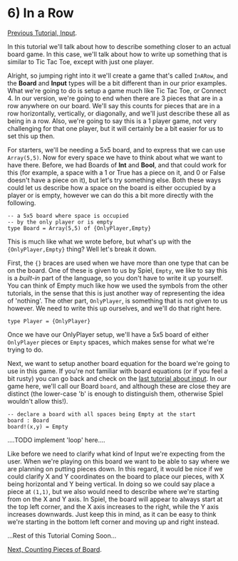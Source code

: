 # 6) In a Row

[Previous Tutorial, Input](Input).

In this tutorial we'll talk about how to describe something closer to an actual board game. In this case, we'll talk about how to write up something that is similar to Tic Tac Toe, except with just one player.

Alright, so jumping right into it we'll create a game that's called `InARow`, and the **Board** and **Input** types will be a bit different than in our prior examples. What we're going to do is setup a game much like Tic Tac Toe, or Connect 4. In our version, we're going to end when there are 3 pieces that are in a row anywhere on our board. We'll say this counts for pieces that are in a row horizontally, vertically, or diagonally, and we'll just describe these all as being in a row. Also, we're going to say this is a 1 player game, not very challenging for that one player, but it will certainly be a bit easier for us to set this up then.

For starters, we'll be needing a 5x5 board, and to express that we can use `Array(5,5)`. Now for every space we have to think about what we want to have there. Before, we had Boards of **Int** and **Bool**, and that could work for this (for example, a space with a 1 or True has a piece on it, and 0 or False doesn't have a piece on it), but let's try something else. Both these ways could let us describe how a space on the board is either occupied by a player or is empty, however we can do this a bit more directly with the following.
```
-- a 5x5 board where space is occupied
-- by the only player or is empty
type Board = Array(5,5) of {OnlyPlayer,Empty}
```
This is much like what we wrote before, but what's up with the `{OnlyPlayer,Empty}` thing? Well let's break it down.

First, the `{}` braces are used when we have more than one type that can be on the board. One of these is given to us by Spiel, `Empty`, we like to say this is a *built-in* part of the language, so you don't have to write it up yourself. You can think of Empty much like how we used the symbols from the other tutorials, in the sense that this is just another way of representing the idea of 'nothing'. The other part, `OnlyPlayer`, is something that is not given to us however. We need to write this up ourselves, and we'll do that  right here.
```
type Player = {OnlyPlayer}
```

Once we have our OnlyPlayer setup, we'll have a 5x5 board of either `OnlyPlayer` pieces or `Empty` spaces, which makes sense for what we're trying to do.

Next, we want to setup another board equation for the board we're going to use in this game. If you're not familiar with board equations (or if you feel a bit rusty) you can go back and check on the [last tutorial about input](Input). In our game here, we'll call our Board `board`, and although these are close they are distinct (the lower-case 'b' is enough to distinguish them, otherwise Spiel wouldn't allow this!).
```
-- declare a board with all spaces being Empty at the start
board : Board
board!(x,y) = Empty
```

....TODO implement 'loop' here....

Like before we need to clarify what kind of Input we're expecting from the user. When we're playing on this board we want to be able to say where we are planning on putting pieces down. In this regard, it would be nice if we could clarify X and Y coordinates on the board to place our pieces, with X being horizontal and Y being vertical. In doing so we could say place a piece at `(1,1)`, but we also would need to describe where we're starting from on the X and Y axis. In Spiel, the board will appear to always start at the top left corner, and the X axis increases to the right, while the Y axis increases downwards. Just keep this in mind, as it can be easy to think we're starting in the bottom left corner and moving up and right instead.

...Rest of this Tutorial Coming Soon...

[Next, Counting Pieces of Board](BoardCount).
